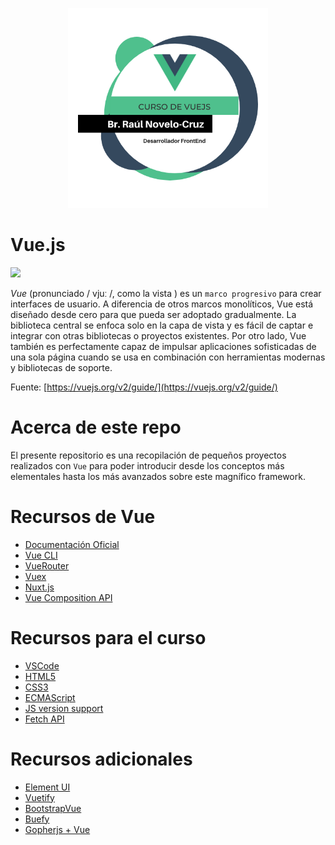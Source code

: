 <p align="center">
  <img width="320" src="./assets/banner.png">
</p>

# Vue.js
![](http://tutorialesenpdf.com/wp-content/uploads/2018/05/vuejs-tutorial-pdf.jpg)

*Vue* (pronunciado / vjuː /, como la vista ) es un `marco progresivo` para crear interfaces de usuario. A diferencia de otros marcos monolíticos, Vue está diseñado desde cero para que pueda ser adoptado gradualmente. La biblioteca central se enfoca solo en la capa de vista y es fácil de captar e integrar con otras bibliotecas o proyectos existentes. Por otro lado, Vue también es perfectamente capaz de impulsar aplicaciones sofisticadas de una sola página cuando se usa en combinación con herramientas modernas y bibliotecas de soporte.

Fuente: [https://vuejs.org/v2/guide/](https://vuejs.org/v2/guide/)

# Acerca de este repo

El presente repositorio es una recopilación de pequeños proyectos realizados con `Vue` para poder introducir desde los conceptos más elementales hasta los más avanzados sobre este magnífico framework.

# Recursos de Vue

- [Documentación Oficial](https://vuejs.org/)
- [Vue CLI](https://cli.vuejs.org/)
- [VueRouter](https://router.vuejs.org/)
- [Vuex](https://vuex.vuejs.org/)
- [Nuxt.js](https://nuxtjs.org/)
- [Vue Composition API](https://vue-composition-api-rfc.netlify.com/)

# Recursos para el curso
- [VSCode](https://code.visualstudio.com/download)
- [HTML5](https://developer.mozilla.org/es/docs/HTML/HTML5)
- [CSS3](https://www.ecured.cu/CSS3)
- [ECMAScript](https://es.wikipedia.org/wiki/ECMAScript)
- [JS version support](https://www.w3schools.com/js/js_versions.asp)
- [Fetch API](https://developer.mozilla.org/es/docs/Web/API/Fetch_API)

# Recursos adicionales
* [Element UI](https://element.eleme.io/#/es)
* [Vuetify](https://vuetifyjs.com/en/)
* [BootstrapVue](https://bootstrap-vue.js.org/)
* [Buefy](https://buefy.github.io/#/)
* [Gopherjs + Vue](https://github.com/oskca/gopherjs-vue)
